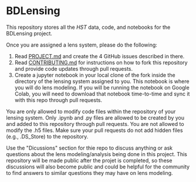 # BDLensing

This repository stores all the *HST* data, code, and notebooks for the 
BDLensing project.

Once you are assigned a lens system, please do the following:

1. Read [PROJECT.md](https://github.com/ajshajib/BDLensing/blob/main/PROJECT.md)
   and create the 4 GitHub issues described in there.
2. Read [CONTRIBUTING.md](https://github.com/ajshajib/BDLensing/blob/main/CONTRIBUTING.md) 
   for instructions on how to fork this repository and provide code updates 
   through pull requests.
3. Create a jupyter notebook in your local clone of the fork inside the  
   directory of the lensing system assigned to you. This notebook is where 
   you will do lens modeling. If you will be running the notebook on Google 
   Colab, you will need to download that notebook time-to-time and sync it  
   with this repo through pull requests.

You are only allowed to modify code files within the repository of your
lensing system. Only .ipynb and .py files are 
allowed to be created by you and added to this repository through pull 
requests. You are not allowed to modify the .h5 files. Make sure your pull 
requests do not add hidden files (e.g., .DS_Store) to the repository.

Use the "Dicussions" section for thie repo to discuss anything or ask 
questions about the lens modeling/analysis being done in this project. 
This repository will be made public after the projet is completed, so 
these discussions will also become public and could be helpful for the 
community to find answers to similar questions they may have on lens 
modeling.

